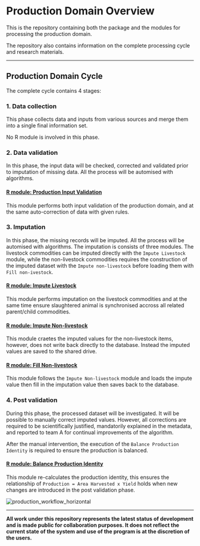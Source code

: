 # Production Domain Overview

This is the repository containing both the package and the modules for
processing the production domain.

The repository also contains information on the complete processing cycle and
research materials.

---

## Production Domain Cycle

The complete cycle contains 4 stages:

### 1. Data collection

This phase collects data and inputs from various sources and merge them into
a single final information set.

No R module is involved in this phase.

### 2. Data validation

In this phase, the input data will be checked, corrected and validated prior
to imputation of missing data. All the process will be automised with
algorithms.

#### [R module: Production Input Validation](https://github.com/SWS-Methodology/faoswsProduction/tree/master/modules/production_input_validation)

This module performs both input validation of the production domain, and at
the same auto-correction of data with given rules.


### 3. Imputation

In this phase, the missing records will be imputed. All the process will be
automised with algorithms. The imputation is consists of three modules. The
livestock commodities can be imputed directly with the `Impute Livestock`
module, while the non-livestock commodities requires the construction of the
imputed dataset with the `Impute non-livestock` before loading them with
`Fill non-ivestock`.

#### [R module: Impute Livestock](https://github.com/SWS-Methodology/faoswsProduction/tree/master/modules/production_input_validation)

This module performs imputation on the livestock commodities and at the same
time ensure slaughtered animal is synchronised accross all related
parent/child commodities.

#### [R module: Impute Non-livestock](https://github.com/SWS-Methodology/faoswsProduction/tree/master/modules/impute_non_livestock)

This module craetes the imputed values for the non-livestock items, however,
does not write back directly to the database. Instead the imputed values are
saved to the shared drive.

#### [R module: Fill Non-livestock](https://github.com/SWS-Methodology/faoswsProduction/tree/master/modules/fill_non_livestock)

This module follows the `Impute Non-livestock` module and loads the impute
value then fill in the imputation value then saves back to the database.

### 4. Post validation

During this phase, the processed dataset will be investigated. It will be
possible to manually correct imputed values. However, all corrections are
required to be scientifically justified, mandatorily explained in the metadata,
and reported to team A for continual improvements of the algorithm.

After the manual intervention, the execution of the `Balance Production
Identity` is required to ensure the production is balanced.

#### [R module: Balance Production Identity](https://github.com/SWS-Methodology/faoswsProduction/tree/master/modules/balance_production_identity)

This module re-calculates the production identity, this ensures the
relationship of `Production = Area Harvested x Yield` holds when new changes
are introduced in the post validation phase.


![production_workflow_horizontal](https://cloud.githubusercontent.com/assets/1054320/15775155/a8b18c82-2980-11e6-980a-8e223202c793.jpg)

---

**All work under this repository represents the latest status of development and
   is made public for collaboration purposes. It does not reflect the current
   state of the system and use of the program is at the discretion of the
   users.**
